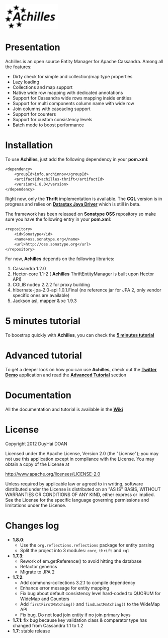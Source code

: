 ![Achilles logo](assets/Achilles_Logo_Reversed.png)
# Presentation #

 Achilles is an open source Entity Manager for Apache Cassandra. Among all the features:
 
 - Dirty check for simple and collection/map type properties
 - Lazy loading 
 - Collections and map support
 - Native wide row mapping with dedicated annotations
 - Support for Cassandra wide rows mapping inside entities
 - Support for multi components column name with wide row
 - Join columns with cascading support
 - Support for counters
 - Support for custom consistency levels
 - Batch mode to boost performance

# Installation #

 To use **Achilles**, just add the following dependency in your **pom.xml**:
 
	<dependency>	
		<groupId>info.archinnov</groupId>
		<artifactId>achilles-thrift</artifactId>
		<version>1.8.0</version>
	</dependency>  
 
 Right now, only the **Thrift** implementation is available. The **CQL** version is in progress and relies on 
 **[Datastax Java Driver]** which is still in beta.
 
 The framework has been released on **Sonatype OSS** repository so make sure you have the following
 entry in your **pom.xml**:
 
 	<repository>
		<id>Sonatype</id>
		<name>oss.sonatype.org</name>
		<url>http://oss.sonatype.org</url>
	</repository>
 
 For now, **Achilles** depends on the following libraries:
 
 1. Cassandra 1.2.0
 2. Hector-core 1.1-2 ( **Achilles** ThriftEntityManager is built upon Hector API)
 3. CGLIB nodep 2.2.2 for proxy building
 4. hibernate-jpa-2.0-api 1.0.1.Final (no reference jar for JPA 2, only vendor specific ones are available)
 5. Jackson asl, mapper & xc 1.9.3 
   
  
# 5 minutes tutorial

 To boostrap quickly with **Achilles**, you can check the **[5 minutes tutorial]**

# Advanced tutorial

 To get a deeper look on how you can use **Achilles**, check out the **[Twitter Demo]** application and read the **[Advanced Tutorial]** section
 
# Documentation

 All the documentation and tutorial is available in the **[Wiki]**

# License
Copyright 2012 DuyHai DOAN

Licensed under the Apache License, Version 2.0 (the "License"); you may not use this application except in compliance with the License. You may obtain a copy of the License at

http://www.apache.org/licenses/LICENSE-2.0

Unless required by applicable law or agreed to in writing, software distributed under the License is distributed on an "AS IS" BASIS, WITHOUT WARRANTIES OR CONDITIONS OF ANY KIND, either express or implied. See the License for the specific language governing permissions and limitations under the License.

# Changes log

* **1.8.0**:
    * Use the `org.reflections.reflections` package for entity parsing
    * Split the project into 3 modules: `core`, `thrift` and `cql`
* **1.7.3**:
    * Rework of em.getReference() to avoid hitting the database
    * Refactor generics
    * Migrate to JPA 2
* **1.7.2**:
    * Add commons-collections 3.2.1 to compile dependency
    * Enhance error message for entity mapping
    * Fix bug about default consistency level hard-coded to QUORUM for WideMap and Counters 
    * Add `firstFirstMatching()` and `findLastMatching()` to the WideMap API
    * Fix bug. Do not load join entity if no join primary keys
* **1.7.1**: fix bug because key validation class & comparator type has changed from Cassandra 1.1 to 1.2
* **1.7**: stable release


[5 minutes tutorial]: https://github.com/doanduyhai/Achilles/wiki/5-minutes-Tutorial
[Twitter Demo]: https://github.com/doanduyhai/Achilles-Twitter-Demo
[Advanced Tutorial]: https://github.com/doanduyhai/Achilles/wiki/Advanced-Tutorial:-Twitter-Demo
[Wiki]: https://github.com/doanduyhai/Achilles/wiki
[Datastax Java Driver]: https://github.com/datastax/java-driver
